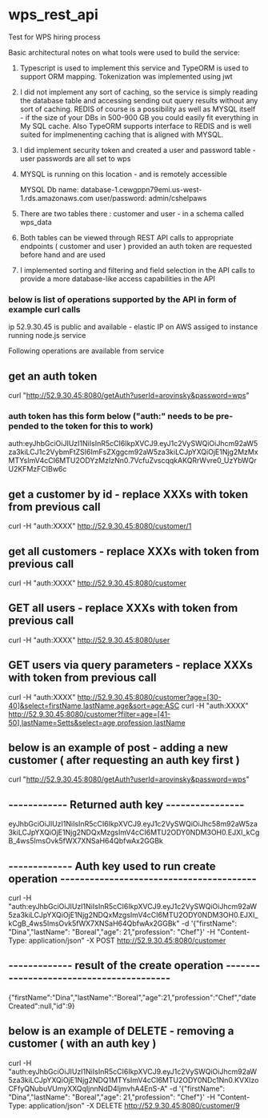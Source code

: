 # wps_rest_api
Test for WPS hiring process

Basic architectural notes on what tools were used to build the service:

1. Typescript is used to implement this service and TypeORM is used to support ORM mapping.  Tokenization was implemented using jwt

2. I did not implement any sort of caching, so the service is simply reading the database table and accessing sending out query results    without any sort of caching. REDIS of course is a possibility as well as MYSQL itself - if the size of your DBs in 500-900 GB you        could easily fit everything in My SQL cache.  Also TypeORM supports interface to REDIS and is well suited for implmenenting caching
   that is aligned with MYSQL.

3. I did implement security token and created a user and password table - user passwords are all set to wps

3. MYSQL is running on this location - and is remotely accessible
   
      MYSQL Db name: database-1.cewgppn79emi.us-west-1.rds.amazonaws.com
      user/password: admin/cshelpaws
      
4. There are two tables there : customer and user - in a schema called wps_data

5. Both tables can be viewed through REST API calls to appropriate endpoints ( customer and user ) provided an auth token are requested    before hand and are used

6. I implemented sorting and filtering and field selection in the API calls to provide a more database-like access capabilities in the 
   API

### below is list of operations supported by the API in form of example curl calls

ip 52.9.30.45 is public and available - elastic IP on AWS assiged to instance running node.js service

Following operations are available from service

## get an auth token
curl "http://52.9.30.45:8080/getAuth?userId=arovinsky&password=wps"

### auth token has this form below ("auth:" needs to be pre-pended to the token for this to work)
auth:eyJhbGciOiJIUzI1NiIsInR5cCI6IkpXVCJ9.eyJ1c2VySWQiOiJhcm92aW5za3kiLCJ1c2VybmFtZSI6ImFsZXggcm92aW5za3kiLCJpYXQiOjE1Njg2MzMxMTYsImV4cCI6MTU2ODYzMzIzNn0.7VcfuZvscqqkAKQRrWvre0_UzYbWQrU2KFMzFCIBw6c

## get a customer by id - replace XXXs with token from previous call
curl -H  "auth:XXXX" http://52.9.30.45:8080/customer/1

## get all customers - replace XXXs with token from previous call
curl -H  "auth:XXXX" http://52.9.30.45:8080/customer

## GET all users - replace XXXs with token from previous call
curl -H  "auth:XXXX" http://52.9.30.45:8080/user

## GET users via query parameters - replace XXXs with token from previous call
curl -H  "auth:XXXX" http://52.9.30.45:8080/customer?age=[30-40]&select=firstName,lastName,age&sort=age:ASC
curl -H  "auth:XXXX" http://52.9.30.45:8080/customer?filter=age=[41-50],lastName=Setts&select=age,profession,lastName


## below is an example of post - adding a new customer ( after requesting an auth key first )

curl "http://52.9.30.45:8080/getAuth?userId=arovinsky&password=wps"
## ------------ Returned auth key ----------------
eyJhbGciOiJIUzI1NiIsInR5cCI6IkpXVCJ9.eyJ1c2VySWQiOiJhc58m92aW5za3kiLCJpYXQiOjE1Njg2NDQxMzgsImV4cCI6MTU2ODY0NDM3OH0.EJXI_kCgB_4ws5ImsOvk5fWX7XNSaH64QbfwAx2GGBk
## ------------- Auth key used to run create operation ----------------------------------------
curl -H  "auth:eyJhbGciOiJIUzI1NiIsInR5cCI6IkpXVCJ9.eyJ1c2VySWQiOiJhcm92aW5za3kiLCJpYXQiOjE1Njg2NDQxMzgsImV4cCI6MTU2ODY0NDM3OH0.EJXI_kCgB_4ws5ImsOvk5fWX7XNSaH64QbfwAx2GGBk" -d '{"firstName": "Dina","lastName": "Boreal","age": 21,"profession": "Chef"}' -H "Content-Type: application/json" -X POST http://52.9.30.45:8080/customer
## ------------- result of the create operation ----------------------------------------
{"firstName":"Dina","lastName":"Boreal","age":21,"profession":"Chef","dateCreated":null,"id":9}

## below is an example of DELETE - removing a customer ( with an auth key )
curl -H  "auth:eyJhbGciOiJIUzI1NiIsInR5cCI6IkpXVCJ9.eyJ1c2VySWQiOiJhcm92aW5za3kiLCJpYXQiOjE1Njg2NDQ1MTYsImV4cCI6MTU2ODY0NDc1Nn0.KVXIzoCFfyQNubuVUmyXXQqIjnnNdD4ljmvhA4EnS-A" -d '{"firstName": "Dina","lastName": "Boreal","age": 21,"profession": "Chef"}' -H "Content-Type: application/json" -X DELETE http://52.9.30.45:8080/customer/9
